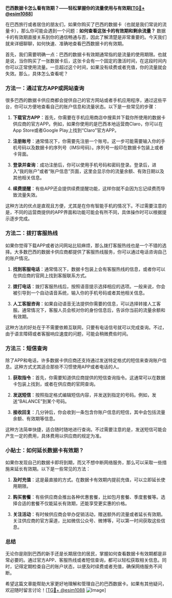 **巴西数据卡怎么看有效期？——轻松掌握你的流量使用与有效期[[TG💪+ @esim1088](https://t.me/s/esim1088)]**

在巴西旅行或者居住的朋友们，如果你购买了巴西的数据卡（也就是我们常说的流量卡），那么你可能会遇到一个问题：**如何查看这张卡的有效期和剩余流量？** 数据卡的有效期直接关系到你的通信畅通与否，因此了解清楚是非常重要的。今天我们就来详细聊聊，如何快速、准确地查看巴西数据卡的有效期。

首先，我们需要明确一点：巴西的数据卡有效期通常指的是流量的使用期限。也就是说，当你购买了一张数据卡后，这张卡会有一个固定的激活时间，在这段时间内你可以正常使用流量。一旦超过这个时间，如果没有续费或者充值，你的流量就会失效。那么，具体怎么查看呢？

### 方法一：通过官方APP或网站查询

很多巴西的数据卡供应商都会提供自己的官方网站或者手机应用程序，通过这些平台，你可以方便地查看自己的账户信息和流量状态。以下是一些常见的步骤：

1. **下载官方APP**：首先，你需要在手机应用商店中搜索并下载你所使用的数据卡供应商的官方APP。例如，如果你使用的是巴西本地运营商Claro，你可以在App Store或者Google Play上找到“Claro”官方APP。

2. **注册账号**：通常情况下，你需要先注册一个账号。这一步可能需要输入你的手机号码以及数据卡的序列号（IMSI号码）。序列号一般印在数据卡包装上或者卡背面。

3. **登录并查询**：成功注册后，你可以使用手机号码和密码登录。登录后，进入“我的账户”或者“账户信息”页面，这里会显示你的流量余额、有效日期以及其他相关信息。

4. **续费提醒**：有些APP还会提供续费提醒功能，这样你就不会因为忘记续费而导致流量失效。

这种方法的优点是直观且方便，尤其是在你有智能手机的情况下。不过需要注意的是，不同的运营商提供的APP界面和功能可能会有所不同，具体操作时可以根据提示逐步完成。

### 方法二：拨打客服热线

如果你觉得下载APP或者访问网站比较麻烦，那么拨打客服热线也是一个不错的选择。大多数巴西的数据卡供应商都提供了客服热线服务，你可以通过电话咨询自己的账户情况。

1. **找到客服电话**：通常情况下，数据卡包装上会有客服热线的信息，或者你可以在供应商的官网上找到客服联系方式。

2. **拨打电话**：拨打客服热线后，按照语音提示选择相应的选项。一般来说，你会被引导到一个自动语音系统，输入你的手机号码或者其他相关信息。

3. **人工客服咨询**：如果自动语音无法提供你需要的信息，可以选择转接人工客服。通常情况下，客服人员会核对你的身份信息后，告诉你当前的流量余额和有效期。

这种方法的好处在于不需要依赖互联网，只要有电话信号就可以完成查询。不过，由于语言障碍或者客服响应速度的问题，可能会稍微费些时间。

### 方法三：短信查询

除了APP和电话，许多数据卡供应商还支持通过发送特定格式的短信来查询账户信息。这种方式尤其适合那些不习惯使用APP或者电话的人。

1. **获取指令**：首先，你需要知道供应商提供的短信查询指令。这通常可以在数据卡包装上找到，或者在供应商的官网查询。

2. **发送短信**：按照指定格式编辑短信内容，并发送到指定的号码。例如，发送“BALANCE”到某个号码。

3. **接收回复**：几分钟后，你会收到一条包含你账户信息的短信，其中会包括流量余额、有效期等信息。

这种方法简单快捷，适合随时随地进行查询。不过需要注意的是，发送短信可能会产生一定的费用，具体费用以供应商的规定为准。

### 小贴士：如何延长数据卡有效期？

如果你发现自己的数据卡即将到期，而又不想中断网络服务，那么可以采取一些措施来延长有效期。以下是一些常见的方法：

1. **及时充值**：这是最直接的方式。在数据卡有效期内提前充值，可以立即延长使用期限。

2. **购买套餐**：有些供应商会推出各种优惠套餐，比如包月套餐、季度套餐等。选择合适的套餐不仅能延长有效期，还能享受更实惠的价格。

3. **关注活动**：有时候供应商会举办促销活动，赠送额外的流量或者延长有效期。关注供应商的官方渠道，比如微信公众号、微博等，可以第一时间获取这些信息。

### 总结

无论你是刚到巴西的新手还是长期居住的居民，掌握如何查看数据卡有效期都是非常必要的。通过官方APP、客服热线或者短信查询，都可以轻松获取相关信息。同时，记得定期检查自己的账户状态，以便及时续费或者充值，确保网络服务不间断。

希望这篇文章能帮助大家更好地理解和管理自己的巴西数据卡。如果有其他疑问，欢迎随时留言讨论！[[TG💪+ @esim1088](https://t.me/s/esim1088) ![Image](https://i.postimg.cc/4NQfJmqS/Snipaste-2025-05-13-00-14-12.png)]